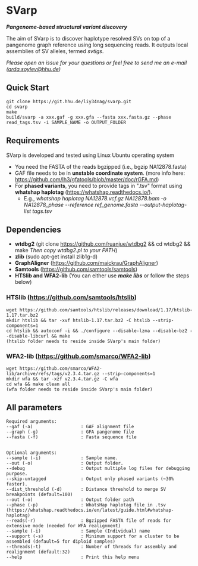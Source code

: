 # SVarp 
***Pangenome-based structural variant discovery***

The aim of SVarp is to discover haplotype resolved SVs on top of a pangenome graph reference using long sequencing reads. It outputs local assemblies of SV alleles, termed *svtigs*.

*Please open an issue for your questions or feel free to send me an e-mail (arda.soylev@hhu.de)*

## Quick Start
	git clone https://git.hhu.de/liy34nag/svarp.git
	cd svarp
	make
	build/svarp -a xxx.gaf -g xxx.gfa --fasta xxx.fasta.gz --phase read_tags.tsv -i SAMPLE_NAME -o OUTPUT_FOLDER


## Requirements

SVarp is developed and tested using Linux Ubuntu operating system

* You need the FASTA of the reads bgzipped (i.e., bgzip NA12878.fasta)
* GAF file needs to be in **unstable coordinate system**. (more info here: https://github.com/lh3/gfatools/blob/master/doc/rGFA.md)
* For **phased variants**, you need to provide tags in ".tsv" format using **whatshap haplotag** (https://whatshap.readthedocs.io/).
	- E.g., *whatshap haplotag NA12878.vcf.gz NA12878.bam -o NA12878_phase --reference ref_genome.fasta --output-haplotag-list tags.tsv*


## Dependencies

* **wtdbg2** (git clone https://github.com/ruanjue/wtdbg2 && cd wtdbg2 && make *Then copy wtdbg2.pl to your PATH*)
* **zlib** (sudo apt-get install zlib1g-d)
* **GraphAligner** (https://github.com/maickrau/GraphAligner)
* **Samtools** (https://github.com/samtools/samtools)
* **HTSlib and WFA2-lib** (You can either use ***make libs*** or follow the steps below)

### HTSlib (https://github.com/samtools/htslib)
	wget https://github.com/samtools/htslib/releases/download/1.17/htslib-1.17.tar.bz2
	mkdir htslib && tar -xvf htslib-1.17.tar.bz2 -C htslib --strip-components=1
	cd htslib && autoconf -i && ./configure --disable-lzma --disable-bz2 --disable-libcurl && make
	(htslib folder needs to reside inside SVarp's main folder)

### WFA2-lib (https://github.com/smarco/WFA2-lib)
	wget https://github.com/smarco/WFA2-lib/archive/refs/tags/v2.3.4.tar.gz --strip-components=1
	mkdir wfa && tar -xzf v2.3.4.tar.gz -C wfa
	cd wfa && make clean all
	(wfa folder needs to reside inside SVarp's main folder)

## All parameters

	Required arguments:
	--gaf (-a)                  : GAF alignment file
	--graph (-g)                : GFA pangenome file
	--fasta (-f)                : Fasta sequence file


	Optional arguments:
	--sample (-i)               : Sample name.
	--out (-o)                  : Output folder.
	--debug                     : Output multiple log files for debugging purpose.
	--skip-untagged             : Output only phased variants (~30% faster).
	--dist_threshold (-d)       : Distance threshold to merge SV breakpoints (default=100)
	--out (-o)                  : Output folder path
	--phase (-p)                : WhatsHap haplotag file in .tsv (https://whatshap.readthedocs.io/en/latest/guide.html#whatshap-haplotag)
	--reads(-r)                 : Bgzipped FASTA file of reads for extensive mode (needed for WFA realignment)
	--sample (-i)               : Sample (Individual) name
	--support (-s)              : Minimum support for a cluster to be assembled (default=5 for diploid samples)
	--threads(-t)               : Number of threads for assembly and realignment (default:32)
	--help                      : Print this help menu

